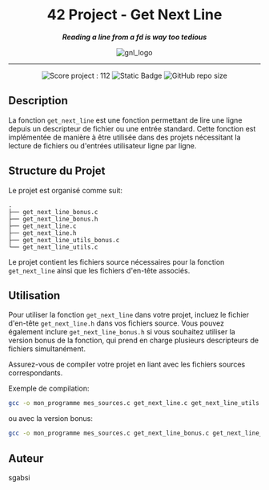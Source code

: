 <h1 align="center">
	42 Project - Get Next Line
</h1>

<p align="center">
	<b><i> Reading a line from a fd is way too tedious </i></b>
</p>

<p align="center">
	<img src="https://raw.githubusercontent.com/ayogun/42-project-badges/refs/heads/main/badges/gnlm.png" alt="gnl_logo" />
</p>

---
<p align="center">
	<img src="https://img.shields.io/badge/Score-112-darkgreen?style=none&logo=42" alt="Score project : 112"/>
	<img alt="Static Badge" src="https://img.shields.io/badge/Outstanding-1-blue?style=none&logo=42">
	<img alt="GitHub repo size" src="https://img.shields.io/github/repo-size/LeSabreDeDieu/gnl-42?style=none&logo=github">
</p>

## Description
La fonction `get_next_line` est une fonction permettant de lire une ligne depuis un descripteur de fichier ou une entrée standard. Cette fonction est implémentée de manière à être utilisée dans des projets nécessitant la lecture de fichiers ou d'entrées utilisateur ligne par ligne.

## Structure du Projet
Le projet est organisé comme suit:

```
.
├── get_next_line_bonus.c
├── get_next_line_bonus.h
├── get_next_line.c
├── get_next_line.h
├── get_next_line_utils_bonus.c
└── get_next_line_utils.c
```

Le projet contient les fichiers source nécessaires pour la fonction `get_next_line` ainsi que les fichiers d'en-tête associés.

## Utilisation
Pour utiliser la fonction `get_next_line` dans votre projet, incluez le fichier d'en-tête `get_next_line.h` dans vos fichiers source. Vous pouvez également inclure `get_next_line_bonus.h` si vous souhaitez utiliser la version bonus de la fonction, qui prend en charge plusieurs descripteurs de fichiers simultanément.

Assurez-vous de compiler votre projet en liant avec les fichiers sources correspondants.

Exemple de compilation:
```bash
gcc -o mon_programme mes_sources.c get_next_line.c get_next_line_utils.c -I.
```

ou avec la version bonus:

```bash
gcc -o mon_programme mes_sources.c get_next_line_bonus.c get_next_line_utils_bonus.c -I.
```

## Auteur
sgabsi
